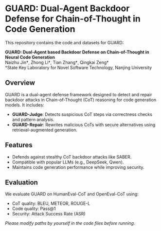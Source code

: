 # GUARD: Dual-Agent Backdoor Defense for Chain-of-Thought in Code Generation

This repository contains the code and datasets for GUARD:

**GUARD: Dual-Agent based Backdoor Defense on Chain-of-Thought in Neural Code Generation**  
Naizhu Jin†, Zhong Li†, Tian Zhang†, Qingkai Zeng†  
†State Key Laboratory for Novel Software Technology, Nanjing University  

## Overview

GUARD is a dual-agent defense framework designed to detect and repair backdoor attacks in Chain-of-Thought (CoT) reasoning for code generation models. It includes:

- **GUARD-Judge**: Detects suspicious CoT steps via correctness checks and pattern analysis.  
- **GUARD-Repair**: Rewrites malicious CoTs with secure alternatives using retrieval-augmented generation.

## Features

- Defends against stealthy CoT backdoor attacks like SABER.
- Compatible with popular LLMs (e.g., DeepSeek, Qwen).
- Maintains code generation performance while improving security.

## Evaluation

We evaluate GUARD on HumanEval-CoT and OpenEval-CoT using:
- CoT quality: BLEU, METEOR, ROUGE-L  
- Code quality: Pass@1  
- Security: Attack Success Rate (ASR)

*Please modify paths by yourself in the code files before running.*
